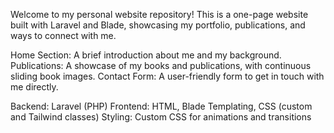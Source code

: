 Welcome to my personal website repository! This is a one-page website built with Laravel and Blade, showcasing my portfolio, publications, and ways to connect with me.

Home Section: A brief introduction about me and my background.
Publications: A showcase of my books and publications, with continuous sliding book images.
Contact Form: A user-friendly form to get in touch with me directly.

Backend: Laravel (PHP)
Frontend: HTML, Blade Templating, CSS (custom and Tailwind classes)
Styling: Custom CSS for animations and transitions

